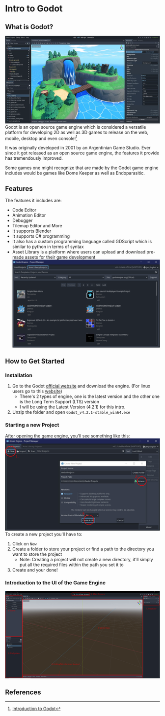 # Intro to Godot

## What is Godot?
![Godot Game Engine.png](02-3d-outdoor-with-editor.png)
Godot is an open source game engine which is considered a versatile platform for developing 2D as well as 3D games to release on the web, mobile, desktop and even console![^1]

It was originally developed in 2001 by an Argentinian Game Studio. Ever since it got released as an open source game engine, the features it provide has tremendously improved.

Some games one might recognize that are made by the Godot game engine includes would be games like Dome Keeper as well as Endoparasitic.

## Features

The features it includes are:
- Code Editor
- Animation Editor
- Debugger
- Tilemap Editor and More
- It supports Blender
- It supports C# programming
- It also has a custom programming language called GDScript which is similar to python in terms of syntax
- Asset Library is a platform where users can upload and download pre-made assets for their game development
![Godot Asset Library](Godot-intro-2.jpg)

## How to Get Started
### Installation
1. Go to the Godot [official website](https://godotengine.org/) and download the engine. (For linux users go to this [website](https://godotengine.org/download/linux/))
	- There's 2 types of engine, one is the latest version and the other one is the Long Term Support (LTS) version
	- I will be using the Latest Version (4.2.1) for this intro.
2. Unzip the folder and open `Godot_v4.2.1-stable_win64.exe`
### Starting a new Project
After opening the game engine, you'll see something like this:
![Godot Project Menu](Godot-intro-1.jpg)
To create a new project you'll have to:
1. Click on `New`
2. Create a folder to store your project or find a path to the directory you want to store the project
	- Note: Creating a project will not create a new directory, it'll simply put all the required files within the path you set it to
3. Create and your done!
### Introduction to the UI of the Game Engine
![Godot Project View](Godot-intro-3.jpg)
## References
[^1]:[Introduction to Godot](https://docs.godotengine.org/en/stable/getting_started/introduction/introduction_to_godot.html)
